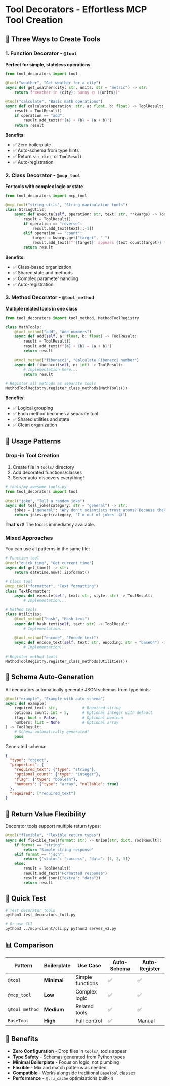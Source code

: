 # Tool Decorators - Effortless MCP Tool Creation

## 🎯 Three Ways to Create Tools

### 1. Function Decorator - `@tool`
**Perfect for simple, stateless operations**

```python
from tool_decorators import tool

@tool("weather", "Get weather for a city")
async def get_weather(city: str, units: str = "metric") -> str:
    return f"Weather in {city}: Sunny 🌞 ({units})"

@tool("calculate", "Basic math operations")  
async def calculate(operation: str, a: float, b: float) -> ToolResult:
    result = ToolResult()
    if operation == "add":
        result.add_text(f"{a} + {b} = {a + b}")
    return result
```

**Benefits:**
- ✅ Zero boilerplate 
- ✅ Auto-schema from type hints
- ✅ Return `str`, `dict`, or `ToolResult`
- ✅ Auto-registration

### 2. Class Decorator - `@mcp_tool`
**For tools with complex logic or state**

```python
from tool_decorators import mcp_tool

@mcp_tool("string_utils", "String manipulation tools")
class StringUtils:
    async def execute(self, operation: str, text: str, **kwargs) -> ToolResult:
        result = ToolResult()
        if operation == "reverse":
            result.add_text(text[::-1])
        elif operation == "count":
            target = kwargs.get("target", " ")
            result.add_text(f"'{target}' appears {text.count(target)} times")
        return result
```

**Benefits:**
- ✅ Class-based organization
- ✅ Shared state and methods
- ✅ Complex parameter handling
- ✅ Auto-registration

### 3. Method Decorator - `@tool_method`
**Multiple related tools in one class**

```python
from tool_decorators import tool_method, MethodToolRegistry

class MathTools:
    @tool_method("add", "Add numbers")
    async def add(self, a: float, b: float) -> ToolResult:
        result = ToolResult()
        result.add_text(f"{a} + {b} = {a + b}")
        return result
    
    @tool_method("fibonacci", "Calculate Fibonacci number")
    async def fibonacci(self, n: int) -> ToolResult:
        # Implementation here...
        return result

# Register all methods as separate tools
MethodToolRegistry.register_class_methods(MathTools())
```

**Benefits:**
- ✅ Logical grouping
- ✅ Each method becomes a separate tool
- ✅ Shared utilities and state
- ✅ Clean organization

## 🚀 Usage Patterns

### Drop-in Tool Creation
1. Create file in `tools/` directory
2. Add decorated functions/classes  
3. Server auto-discovers everything!

```python
# tools/my_awesome_tools.py
from tool_decorators import tool

@tool("joke", "Tell a random joke")
async def tell_joke(category: str = "general") -> str:
    jokes = {"general": "Why don't scientists trust atoms? Because they make up everything!"}
    return jokes.get(category, "I'm out of jokes! 😅")
```

**That's it!** The tool is immediately available.

### Mixed Approaches
You can use all patterns in the same file:

```python
# Function tool
@tool("quick_time", "Get current time") 
async def get_time() -> str:
    return datetime.now().isoformat()

# Class tool
@mcp_tool("formatter", "Text formatting")
class TextFormatter:
    async def execute(self, text: str, style: str) -> ToolResult:
        # Implementation...

# Method tools
class Utilities:
    @tool_method("hash", "Hash text")
    async def hash_text(self, text: str) -> ToolResult:
        # Implementation...
    
    @tool_method("encode", "Encode text")
    async def encode_text(self, text: str, encoding: str = "base64") -> ToolResult:
        # Implementation...

# Register method tools
MethodToolRegistry.register_class_methods(Utilities())
```

## 🔧 Schema Auto-Generation

All decorators automatically generate JSON schemas from type hints:

```python
@tool("example", "Example with auto-schema")
async def example(
    required_text: str,           # Required string
    optional_count: int = 5,      # Optional integer with default
    flag: bool = False,           # Optional boolean
    numbers: list = None          # Optional array
) -> ToolResult:
    # Schema automatically generated!
    pass
```

Generated schema:
```json
{
  "type": "object",
  "properties": {
    "required_text": {"type": "string"},
    "optional_count": {"type": "integer"},
    "flag": {"type": "boolean"},
    "numbers": {"type": "array", "nullable": true}
  },
  "required": ["required_text"]
}
```

## 🎯 Return Value Flexibility

Decorator tools support multiple return types:

```python
@tool("flexible", "Flexible return types")
async def flexible_tool(format: str) -> Union[str, dict, ToolResult]:
    if format == "string":
        return "Simple string response"
    elif format == "json":
        return {"status": "success", "data": [1, 2, 3]}
    else:
        result = ToolResult()
        result.add_text("Formatted response")
        result.add_json({"extra": "data"})
        return result
```

## 🚀 Quick Test

```bash
# Test decorator tools
python3 test_decorators_full.py

# Or use CLI
python3 ../mcp-client/cli.py python3 server_v2.py
```

## 📊 Comparison

| Pattern | Boilerplate | Use Case | Auto-Schema | Auto-Register |
|---------|-------------|----------|-------------|---------------|
| `@tool` | **Minimal** | Simple functions | ✅ | ✅ |
| `@mcp_tool` | **Low** | Complex logic | ✅ | ✅ |
| `@tool_method` | **Medium** | Related tools | ✅ | ✅ |
| `BaseTool` | **High** | Full control | ✅ | Manual |

## 🎉 Benefits

- **Zero Configuration** - Drop files in `tools/`, tools appear
- **Type Safety** - Schemas generated from Python types
- **Minimal Boilerplate** - Focus on logic, not plumbing
- **Flexible** - Mix and match patterns as needed
- **Compatible** - Works alongside traditional `BaseTool` classes
- **Performance** - `@lru_cache` optimizations built-in
